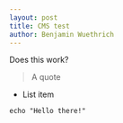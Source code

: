 ```yaml
---
layout: post
title: CMS test
author: Benjamin Wuethrich
---
```

Does this work?

> A quote

* List item

```shell
echo "Hello there!"
```